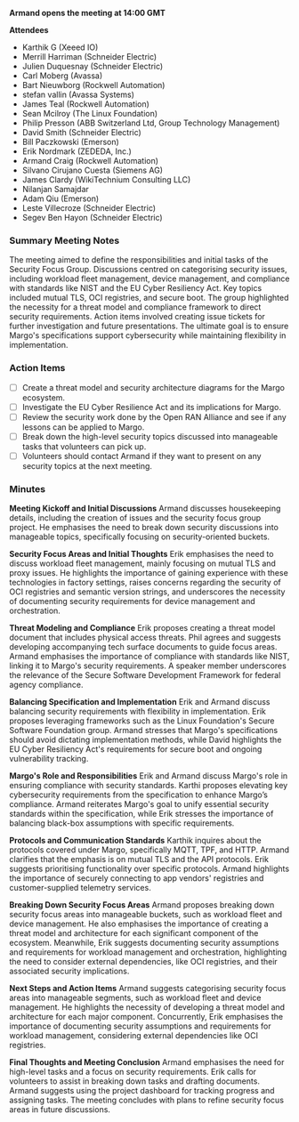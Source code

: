 **Armand opens the meeting at 14:00 GMT**

**Attendees**
 - Karthik G (Xeeed IO)
 - Merrill Harriman (Schneider Electric)
 - Julien Duquesnay (Schneider Electric)
 - Carl Moberg (Avassa)
 - Bart Nieuwborg (Rockwell Automation)
 - stefan vallin (Avassa Systems)
 - James Teal (Rockwell Automation)
 - Sean Mcilroy (The Linux Foundation)
 - Philip Presson (ABB Switzerland Ltd, Group Technology Management)
 - David Smith (Schneider Electric)
 - Bill Paczkowski (Emerson)
 - Erik Nordmark (ZEDEDA, Inc.)
 - Armand Craig (Rockwell Automation)
 - Silvano Cirujano Cuesta (Siemens AG)
 - James Clardy (WikiTechnium Consulting LLC)
 - Nilanjan Samajdar
 - Adam Qiu (Emerson)
 - Leste Villecroze (Schneider Electric)
 - Segev Ben Hayon (Schneider Electric)

### Summary Meeting Notes

The meeting aimed to define the responsibilities and initial tasks of the Security Focus Group. Discussions centred on categorising security issues, including workload fleet management, device management, and compliance with standards like NIST and the EU Cyber Resiliency Act. Key topics included mutual TLS, OCI registries, and secure boot. The group highlighted the necessity for a threat model and compliance framework to direct security requirements. Action items involved creating issue tickets for further investigation and future presentations. The ultimate goal is to ensure Margo's specifications support cybersecurity while maintaining flexibility in implementation.

### Action Items
- [ ] Create a threat model and security architecture diagrams for the Margo ecosystem.
- [ ] Investigate the EU Cyber Resilience Act and its implications for Margo.
- [ ] Review the security work done by the Open RAN Alliance and see if any lessons can be applied to Margo.
- [ ] Break down the high-level security topics discussed into manageable tasks that volunteers can pick up.
- [ ] Volunteers should contact Armand if they want to present on any security topics at the next meeting.

### Minutes

**Meeting Kickoff and Initial Discussions**
Armand discusses housekeeping details, including the creation of issues and the security focus group project. He emphasises the need to break down security discussions into manageable topics, specifically focusing on security-oriented buckets.

**Security Focus Areas and Initial Thoughts**
Erik emphasises the need to discuss workload fleet management, mainly focusing on mutual TLS and proxy issues. He highlights the importance of gaining experience with these technologies in factory settings, raises concerns regarding the security of OCI registries and semantic version strings, and underscores the necessity of documenting security requirements for device management and orchestration.

**Threat Modeling and Compliance**
Erik proposes creating a threat model document that includes physical access threats. Phil agrees and suggests developing accompanying tech surface documents to guide focus areas. Armand emphasises the importance of compliance with standards like NIST, linking it to Margo's security requirements. A speaker member underscores the relevance of the Secure Software Development Framework for federal agency compliance.

**Balancing Specification and Implementation**
Erik and Armand discuss balancing security requirements with flexibility in implementation. Erik proposes leveraging frameworks such as the Linux Foundation's Secure Software Foundation group. Armand stresses that Margo's specifications should avoid dictating implementation methods, while David highlights the EU Cyber Resiliency Act's requirements for secure boot and ongoing vulnerability tracking.

**Margo's Role and Responsibilities**
Erik and Armand discuss Margo's role in ensuring compliance with security standards. Karthi proposes elevating key cybersecurity requirements from the specification to enhance Margo’s compliance. Armand reiterates Margo's goal to unify essential security standards within the specification, while Erik stresses the importance of balancing black-box assumptions with specific requirements.

**Protocols and Communication Standards**
Karthik inquires about the protocols covered under Margo, specifically MQTT, TPF, and HTTP. Armand clarifies that the emphasis is on mutual TLS and the API protocols. Erik suggests prioritising functionality over specific protocols. Armand highlights the importance of securely connecting to app vendors' registries and customer-supplied telemetry services.

**Breaking Down Security Focus Areas**
Armand proposes breaking down security focus areas into manageable buckets, such as workload fleet and device management. He also emphasises the importance of creating a threat model and architecture for each significant component of the ecosystem. Meanwhile, Erik suggests documenting security assumptions and requirements for workload management and orchestration, highlighting the need to consider external dependencies, like OCI registries, and their associated security implications.

**Next Steps and Action Items**
Armand suggests categorising security focus areas into manageable segments, such as workload fleet and device management. He highlights the necessity of developing a threat model and architecture for each major component. Concurrently, Erik emphasises the importance of documenting security assumptions and requirements for workload management, considering external dependencies like OCI registries.

**Final Thoughts and Meeting Conclusion**
Armand emphasises the need for high-level tasks and a focus on security requirements. Erik calls for volunteers to assist in breaking down tasks and drafting documents. Armand suggests using the project dashboard for tracking progress and assigning tasks. The meeting concludes with plans to refine security focus areas in future discussions.
